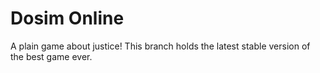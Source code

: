 Dosim Online
===========

A plain game about justice!
This branch holds the latest stable version of the best game ever. 

